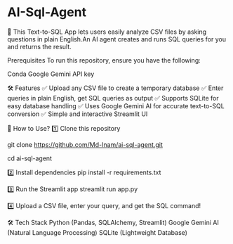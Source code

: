 # AI-Sql-Agent
🚀 This Text-to-SQL App lets users easily analyze CSV files by asking questions in plain English.An AI agent creates and runs SQL queries for you and returns the result.

Prerequisites
To run this repository, ensure you have the following:

Conda
Google Gemini API key

🛠 Features
✅ Upload any CSV file to create a temporary database
✅ Enter queries in plain English, get SQL queries as output
✅ Supports SQLite for easy database handling
✅ Uses Google Gemini AI for accurate text-to-SQL conversion
✅ Simple and interactive Streamlit UI


🚀 How to Use?
1️⃣ Clone this repository


git clone https://github.com/Md-Inam/ai-sql-agent.git


cd ai-sql-agent

2️⃣ Install dependencies
pip install -r requirements.txt

3️⃣ Run the Streamlit app
streamlit run app.py

4️⃣ Upload a CSV file, enter your query, and get the SQL command!


🛠 Tech Stack
Python (Pandas, SQLAlchemy, Streamlit)
Google Gemini AI (Natural Language Processing)
SQLite (Lightweight Database)
